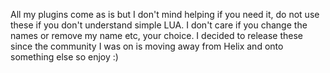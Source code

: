 All my plugins come as is but I don't mind helping if you need it, do not use these if you don't understand simple LUA. 
I don't care if you change the names or remove my name etc, your choice. 
I decided to release these since the community I was on is moving away from Helix and onto something else so enjoy :)
